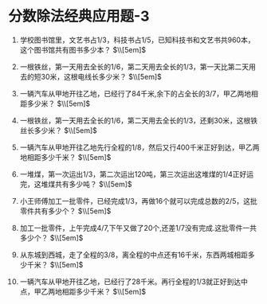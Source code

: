 # 分数除法经典应用题-3

1. 学校图书馆里，文艺书占1/3，科技书占1/5，已知科技书和文艺书共960本，这个图书馆共有图书多少本？
$\\[5em]$

2. 一根铁丝，第一天用去全长的1/6，第二天用去全长的1/3，第一天比第二天用去的短30米，这根电线长多少米？
$\\[5em]$

3. 一辆汽车从甲地开往乙地，已经行了84千米,余下的占全长的3/7，甲乙两地相距多少米？
$\\[5em]$

4. 一根铁丝，第一天用去全长的1/6，第二天用去全长的1/3，还剩30米，这根铁丝长多少米？
$\\[5em]$

5. 一辆汽车从甲地开往乙地先行全程的1/8，然后又行400千米正好到达，甲乙两地相距多少千米？
$\\[5em]$

6. 一堆煤，第一次运出1/3，第二次运出120吨，第三次运出这堆煤的1/4正好运完，这堆煤共有多少吨？
$\\[5em]$

7. 小王师傅加工一批零件，已经完成1/3，再做16个就可以完成总数的2/5，这批零件共有多少个？
$\\[5em]$

8. 加工一批零件，上午完成4/7,下午又做了20个,还差1/7没有完成.这批零件一共多少个？
$\\[5em]$

9. 从东城到西城，走了全程的3/8，离全程的中点还有16千米，东西两城相距多少千米？
$\\[5em]$

10. 一辆汽车从甲地开往乙地，已经行了28千米。再行全程的1/3就正好到达中点，甲乙两地相距多少千米？
$\\[5em]$
